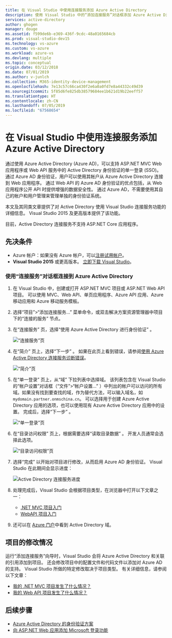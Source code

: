 ```yaml
---
title: 在 Visual Studio 中使用连接服务添加 Azure Active Directory
description: 使用 Visual Studio 中的“添加连接服务”对话框添加 Azure Active Directory
services: active-directory
author: ghogen
manager: douge
ms.assetid: f599de6b-e369-436f-9cdc-48a0165684cb
ms.prod: visual-studio-dev15
ms.technology: vs-azure
ms.custom: vs-azure
ms.workload: azure-vs
ms.devlang: multiple
ms.topic: conceptual
origin.date: 03/12/2018
ms.date: 07/01/2019
ms.author: v-junlch
ms.collection: M365-identity-device-management
ms.openlocfilehash: 7e13c57c66ca430f2e6a0a0fd7e8a44332c49d39
ms.sourcegitcommit: 5f85d6fe825db38579684ee1b621d19b22eeff57
ms.translationtype: HT
ms.contentlocale: zh-CN
ms.lasthandoff: 07/05/2019
ms.locfileid: "67568654"
---
```

# <a name="adding-an-azure-active-directory-by-using-connected-services-in-visual-studio"></a>在 Visual Studio 中使用连接服务添加 Azure Active Directory

通过使用 Azure Active Directory (Azure AD)，可以支持 ASP.NET MVC Web 应用程序或 Web API 服务中的 Active Directory 身份验证的单一登录 (SSO)。 通过 Azure AD 身份验证，用户可以使用其帐户从 Azure Active Directory 连接到 Web 应用程序。 通过 Web API 的 Azure AD 身份验证的优点包括，从 Web 应用程序公开 API 时提供增强的数据安全性。 通过 Azure AD，不需要使用其自己的帐户和用户管理来管理单独的身份验证系统。

本文及其同类文章提供了对 Active Directory 使用 Visual Studio 连接服务功能的详细信息。 Visual Studio 2015 及更高版本提供了该功能。

目前，Active Directory 连接服务不支持 ASP.NET Core 应用程序。

## <a name="prerequisites"></a>先决条件

- Azure 帐户：如果没有 Azure 帐户，可以[注册试用帐户](https://www.azure.cn/pricing/1rmb-trial/?WT.mc_id=A261C142F)。
- **Visual Studio 2015** 或更高版本。 [立即下载 Visual Studio](https://aka.ms/vsdownload?utm_source=mscom&utm_campaign=msdocs)。

### <a name="connect-to-azure-active-directory-using-the-connected-services-dialog"></a>使用“连接服务”对话框连接到 Azure Active Directory

1. 在 Visual Studio 中，创建或打开 ASP.NET MVC 项目或 ASP.NET Web API 项目。 可以使用 MVC、Web API、单页应用程序、Azure API 应用、Azure 移动应用和 Azure 移动服务模板。

1. 选择“项目”>“添加连接服务...”  菜单命令，或双击解决方案资源管理器中项目下的“连接的服务”  节点。

1. 在“连接服务”  页，选择“使用 Azure Active Directory 进行身份验证”  。

    ![“连接服务”页](./media/vs-azure-active-directory/connected-services-add-active-directory.png)

1. 在“简介”  页上，选择“下一步”  。 如果在此页上看到错误，请参阅[使用 Azure Active Directory 连接服务诊断错误](vs-active-directory-error.md)。

    ![“简介”页](./media/vs-azure-active-directory/configure-azure-ad-wizard-1.png)

1. 在“单一登录”  页上，从“域”  下拉列表中选择域。 该列表包含在 Visual Studio 的“帐户设置”对话框（“文件”>“帐户设置...”  ）中列出的帐户可以访问的所有域。如果没有找到要查找的域，作为替代方法，可以输入域名，如 `mydomain.partner.onmschina.cn`。 可以选择用于创建 Azure Active Directory 应用的选项，也可以使用现有 Azure Active Directory 应用中的设置。 完成后，选择“下一步”  。

    ![“单一登录”页](./media/vs-azure-active-directory/configure-azure-ad-wizard-2.png)

1. 在“目录访问权限”  页上，根据需要选择“读取目录数据”  。 开发人员通常会选择此选项。

    ![“目录访问权限”页](./media/vs-azure-active-directory/configure-azure-ad-wizard-3.png)

1. 选择“完成”  以开始对项目进行修改，从而启用 Azure AD 身份验证。 Visual Studio 在此期间会显示进度：

    ![Active Directory 连接服务进度](./media/vs-azure-active-directory/active-directory-connected-service-output.png)

1. 处理完成后，Visual Studio 会根据项目类型，在浏览器中打开以下文章之一：

    - [.NET MVC 项目入门](vs-active-directory-dotnet-getting-started.md)
    - [WebAPI 项目入门](vs-active-directory-webapi-getting-started.md)

1. 还可以在 [Azure 门户](https://portal.azure.cn)中看到 Active Directory 域。

## <a name="how-your-project-is-modified"></a>项目的修改情况

运行“添加连接服务”向导时，Visual Studio 会将 Azure Active Directory 和关联的引用添加到项目。 还会修改项目中的配置文件和代码文件以添加对 Azure AD 的支持。 Visual Studio 所做的特定修改取决于项目类型。 有关详细信息，请参阅以下文章：

- [我的 .NET MVC 项目发生了什么情况？](vs-active-directory-dotnet-what-happened.md)
- [我的 Web API 项目发生了什么情况？](vs-active-directory-webapi-what-happened.md)

## <a name="next-steps"></a>后续步骤

- [Azure Active Directory 的身份验证方案](authentication-scenarios.md)
- [向 ASP.NET Web 应用添加 Microsoft 登录功能](quickstart-v1-aspnet-webapp.md)

<!-- Update_Description: wording update -->